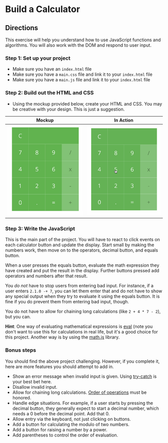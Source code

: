 # Build a Calculator

## Directions

This exercise will help you understand how to use JavaScript functions and algorithms. You will also work with the DOM and respond to user input.

### Step 1: Set up your project

- Make sure you have an `index.html` file
- Make sure you have a `main.css` file and link it to your `index.html` file
- Make sure you have a `main.js` file and link it to your `index.html` file

### Step 2: Build out the HTML and CSS

- Using the mockup provided below, create your HTML and CSS. You may be creative with your design. This is just a suggestion.

| Mockup                       | In Action                    |
| ---------------------------- | ---------------------------- |
| ![](calculator.jpg) | ![](calculator-in-action.gif) |

### Step 3: Write the JavaScript

This is the main part of the project. You will have to react to click events on each calculator button and update the display. Start small by making the numbers work, then move on to the operators, decimal button, and equals button.

When a user presses the equals button, evaluate the math expression they have created and put the result in the display. Further buttons pressed add operators and numbers after that result.

You _do not_ have to stop users from entering bad input. For instance, if a user enters `2.1.0 -+ 7`, you can let them enter that and do not have to show any special output when they try to evaluate it using the equals button. It is fine if you do prevent them from entering bad input, though.

You do not have to allow for chaining long calculations (like `2 + 4 * 7 - 2`), but you can.

**Hint**: One way of evaluating mathematical expressions is [eval](https://developer.mozilla.org/en-US/docs/Web/JavaScript/Reference/Global_Objects/eval) (note you don't want to use this for calculations in real life, but it's a good choice for this project. Another way is by using the [math.js](http://mathjs.org/) library.

### Bonus steps

You should find the above project challenging. However, if you complete it, here are more features you should attempt to add in.

* Show an error message when invalid input is given. Using [try-catch](https://developer.mozilla.org/en-US/docs/Web/JavaScript/Reference/Statements/try...catch) is your best bet here.
* Disallow invalid input.
* Allow for chaining long calculations. [Order of operations](https://en.wikipedia.org/wiki/Order_of_operations) must be honored.
* Handle edge situations. For example, if a user starts by pressing the decimal button, they generally expect to start a decimal number, which needs a 0 before the decimal point. Add that 0.
* Allow entry via the keyboard, not just clicking on buttons.
* Add a button for calculating the modulo of two numbers.
* Add a button for raising a number by a power.
* Add parentheses to control the order of evaluation.
